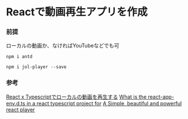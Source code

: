 # Reactで動画再生アプリを作成

### 前提
ローカルの動画か、なければYouTubeなどでも可


<!-- # 動画再生ライブラリのインストール
```shell
npm install react-player # or yarn add react-player
```
参考：https://www.npmjs.com/package/react-player

# MKV拡張子を読み込み可能にする
react-app-env.d.tsはTypeScript特有の型定義を行うファイル。
グローバルに適応される。ここでは読み込みたいファイルの拡張子を指定している。
`src/react-app-env.d.ts`
```ts
declare module '*.mkv' {
  const src: string;
  export default src;
}
``` -->

```shell
npm i antd
```
```shell
npm i jol-player --save
```

### 参考
[React x Typescriptでローカルの動画を再生する](https://qiita.com/ko-izumi/items/983eb9421350a5d080f3)
[What is the react-app-env.d.ts in a react typescript project for](https://stackoverflow.com/questions/67262914/what-is-the-react-app-env-d-ts-in-a-react-typescript-project-for)
[A Simple, beautiful and powerful react player](https://reactjsexample.com/a-simple-beautiful-and-powerful-react-player)